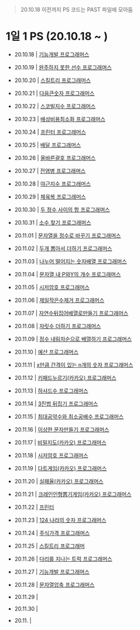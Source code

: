 > 20.10.18 이전까지 PS 코드는 PAST 파일에 모아둠

# 1일 1 PS (20.10.18 ~ )

- 20.10.18 | <a href = 'https://github.com/tbnsok40/Algorithm-Python/blob/master/OCT/18OCT%20%EA%B8%B0%EB%8A%A5%EA%B0%9C%EB%B0%9C.py'>기능개발 프로그래머스</a>
- 20.10.19 | <a href = 'https://github.com/tbnsok40/Algorithm-Python/blob/master/OCT/19OCT%20%EC%99%84%EC%A3%BC%ED%95%98%EC%A7%80%EB%AA%BB%ED%95%9C%EC%84%A0%EC%88%98.py'> 완주하지 못한 선수 프로그래머스 </a>
- 20.10.20 | <a href = 'https://github.com/tbnsok40/Algorithm-Python/blob/master/OCT/20OCT%20%EC%8A%A4%ED%82%AC%ED%8A%B8%EB%A6%AC.py'> 스킬트리 프로그래머스 </a>
- 20.10.21 | <a href = 'https://github.com/tbnsok40/Algorithm-Python/blob/master/OCT/22OCT%20%EC%8A%A4%EC%BD%94%EB%B9%8C%EC%A7%80%EC%88%98.py'> 다음큰숫자 프로그래머스 </a>
- 20.10.22 | <a href = 'https://github.com/tbnsok40/Algorithm-Python/blob/master/OCT/22OCT%20%EC%8A%A4%EC%BD%94%EB%B9%8C%EC%A7%80%EC%88%98.py'> 스코빌지수 프로그래머스 </a>
- 20.10.23 | <a href = 'https://github.com/tbnsok40/Algorithm-Python/blob/master/OCT/23OCT%20%EB%B0%B0%EC%83%81%EB%B9%84%EC%9A%A9%EC%B5%9C%EC%86%8C%ED%99%94.py'> 배상비용최소화 프로그래머스 </a>
- 20.10.24 | <a href = 'https://github.com/tbnsok40/Algorithm-Python/blob/master/OCT/24OCT%20%ED%94%84%EB%A6%B0%ED%84%B0.py'> 프린터 프로그래머스 </a>
- 20.10.25 | <a href = 'https://github.com/tbnsok40/Algorithm-Python/blob/master/OCT/25OCT%20%EB%B0%B0%EB%8B%AC.py'> 배달 프로그래머스 </a>
- 20.10.26 | <a href = 'https://github.com/tbnsok40/Algorithm-Python/blob/master/OCT/26OCT%20%EC%98%AC%EB%B0%94%EB%A5%B8%EA%B4%84%ED%98%B8.py'> 올바른괄호 프로그래머스 </a>
- 20.10.27 | <a href = 'https://github.com/tbnsok40/Algorithm-Python/blob/master/OCT/27OCT%20%EC%A0%84%EC%97%BC%EB%B3%91.py'> 전염병 프로그래머스 </a>
- 20.10.28 | <a href = 'https://github.com/tbnsok40/Algorithm-Python/blob/master/OCT/28OCT%20%EC%95%BC%EA%B7%BC%EC%A7%80%EC%88%98.py'> 야근지수 프로그래머스 </a>
- 20.10.29 | <a href = 'https://github.com/tbnsok40/Algorithm-Python/blob/master/OCT/29OCT%20%EC%B2%B4%EC%9C%A1%EB%B3%B5.py'> 체육복 프로그래머스 </a>
- 20.10.30 | <a href = 'https://github.com/tbnsok40/Algorithm-Python/blob/master/OCT/30OCT%20%EB%91%90%EC%A0%95%EC%88%98%EC%82%AC%EC%9D%B4%EC%9D%98%ED%95%A9.py'> 두 정수 사이의 합 프로그래머스 </a>
- 20.10.31 | <a href = 'https://github.com/tbnsok40/Algorithm-Python/blob/master/OCT/31OCT%20%EC%86%8C%EC%88%98%EC%B0%BE%EA%B8%B0.py'> 소수 찾기 프로그래머스 </a>
- 20.11.01 | <a href = 'https://github.com/tbnsok40/Algorithm-Python/blob/master/NOV/01NOV%20%EB%AC%B8%EC%9E%90%EC%97%B4%EC%9D%84%EC%A0%95%EC%88%98%EB%A1%9C%EB%B0%94%EA%BE%B8%EA%B8%B0.py'> 문자열을 정수로 바꾸기 프로그래머스 </a>
- 20.11.02 | <a href = 'https://github.com/tbnsok40/Algorithm-Python/blob/master/NOV/02NOV%20%EB%91%90%EA%B0%9C%EB%BD%91%EC%95%84%EC%84%9C%EB%8D%94%ED%95%98%EA%B8%B0.py'> 두개 뽑아서 더하기 프로그래머스 </a>
- 20.11.03 | <a href = 'https://github.com/tbnsok40/Algorithm-Python/blob/master/NOV/03NOV%20%EB%82%98%EB%88%84%EC%96%B4%EB%96%A8%EC%96%B4%EC%A7%80%EB%8A%94%EC%88%AB%EC%9E%90%EB%B0%B0%EC%97%B4.py'> 나누어 떨어지는 숫자배열 프로그래머스 </a>
- 20.11.04 | <a href = 'https://github.com/tbnsok40/Algorithm-Python/blob/master/NOV/04NOV%20%EB%AC%B8%EC%9E%90%EC%97%B4%EB%82%B4P%EC%99%80Y%EC%9D%98%EA%B0%9C%EC%88%98.py'> 문자열 내 P와Y의 개수 프로그래머스 </a>
- 20.11.05 | <a href = 'https://github.com/tbnsok40/Algorithm-Python/blob/master/NOV/05NOV%20%EC%8B%9C%EC%A0%80%EC%95%94%ED%98%B8.py'> 시저암호 프로그래머스 </a>
- 20.11.06 | <a href = 'https://github.com/tbnsok40/Algorithm-Python/blob/master/NOV/06NOV%20%EC%A0%9C%EC%9D%BC%EC%9E%91%EC%9D%80%EC%88%98%EC%A0%9C%EA%B1%B0.py'> 제일작은수제거 프로그래머스 </a>
- 20.11.07 | <a href = 'https://github.com/tbnsok40/Algorithm-Python/blob/master/NOV/07NOV%20%EC%9E%90%EC%97%B0%EC%88%98%EB%92%A4%EC%A7%91%EC%96%B4%EB%B0%B0%EC%97%B4%EB%A1%9C%EB%A7%8C%EB%93%A4%EA%B8%B0.py'> 자연수뒤집어배열로만들기 프로그래머스 </a>
- 20.11.08 | <a href = 'https://github.com/tbnsok40/Algorithm-Python/blob/master/NOV/08NOV%20%EC%9E%90%EB%A6%BF%EC%88%98%EB%8D%94%ED%95%98%EA%B8%B0.py'> 자릿수 더하기 프로그래머스 </a>
- 20.11.09 | <a href = 'https://github.com/tbnsok40/Algorithm-Python/blob/master/NOV/09NOV%20%EC%A0%95%EC%88%98%EB%82%B4%EB%A6%BC%EC%B0%A8%EC%88%9C%EC%9C%BC%EB%A1%9C%EB%B0%B0%EC%97%B4%ED%95%98.py'> 정수 내림차순으로 배열하기 프로그래머스 </a>
- 20.11.10 | <a href = 'https://github.com/tbnsok40/Algorithm-Python/blob/master/NOV/10NOV%20%EC%98%88%EC%82%B0.py'> 예산 프로그래머스 </a>
- 20.11.11 | <a href = 'https://github.com/tbnsok40/Algorithm-Python/blob/master/NOV/11NOV%20x%EB%A7%8C%ED%81%BC%EA%B0%84%EA%B2%A9%EC%9D%B4%EC%9E%88%EB%8A%94n%EA%B0%9C%EC%9D%98%EC%88%AB%EC%9E%90.py'> x만큼 간격이 있는 n개의 숫자 프로그래머스 </a>
- 20.11.12 | <a href = 'https://github.com/tbnsok40/Algorithm-Python/blob/master/NOV/12NOV%20%ED%82%A4%ED%8C%A8%EB%93%9C%EB%88%84%EB%A5%B4%EA%B8%B0(%EC%B9%B4%EC%B9%B4%EC%98%A4).py'> 키패드누르기(카카오) 프로그래머스 </a>
- 20.11.13 | <a href = 'https://github.com/tbnsok40/Algorithm-Python/blob/master/NOV/13NOV%20%ED%95%98%EC%83%A4%EB%93%9C%EC%88%98.py'> 하샤드수 프로그래머스 </a>
- 20.11.14 | <a href = 'https://github.com/tbnsok40/Algorithm-Python/blob/master/NOV/14NOV%203%EC%A7%84%EB%B2%95%EB%92%A4%EC%A7%91%EA%B8%B0.py'> 3진법 뒤집기 프로그래머스 </a>
- 20.11.15 | <a href = 'https://github.com/tbnsok40/Algorithm-Python/blob/master/NOV/15NOV%20%EC%B5%9C%EB%8C%80%EA%B3%B5%EC%95%BD%EC%88%98%EC%99%80%20%EC%B5%9C%EC%86%8C%EA%B3%B5%EB%B0%B0%EC%88%98.py'> 최대공약수와 최소공배수 프로그래머스 </a>
- 20.11.16 | <a href = 'https://github.com/tbnsok40/Algorithm-Python/blob/master/NOV/16NOV%20%EC%9D%B4%EC%83%81%ED%95%9C%EB%AC%B8%EC%9E%90%EB%A7%8C%EB%93%A4%EA%B8%B0.py'> 이상한 문자만들기 프로그래머스 </a>
- 20.11.17 | <a href = 'https://github.com/tbnsok40/Algorithm-Python/blob/master/NOV/17NOV%20%EB%B9%84%EB%B0%80%EC%A7%80%EB%8F%84.py'> 비밀지도(카카오) 프로그래머스 </a>
- 20.11.18 | <a href = 'https://github.com/tbnsok40/Algorithm-Python/blob/master/NOV/18NOV%20%EC%8B%9C%EC%A0%80%EC%95%94%ED%98%B8.py'> 시저암호 프로그래머스 </a>
- 20.11.19 | <a href = 'https://github.com/tbnsok40/Algorithm-Python/blob/master/NOV/19NOV.py'> 다트게임(카카오) 프로그래머스 </a>
- 20.11.20 | <a href = 'https://github.com/tbnsok40/Algorithm-Python/blob/master/NOV/20NOV%20%EC%8B%A4%ED%8C%A8%EC%9C%A8.py'> 실패율(카카오) 프로그래머스 </a>
- 20.11.21 | <a href = 'https://github.com/tbnsok40/Algorithm-Python/blob/master/NOV/21NOV%20%ED%81%AC%EB%A0%88%EC%9D%B8%EC%9D%B8%ED%98%95%EB%BD%91%EA%B8%B0%EA%B2%8C%EC%9E%84.py'> 크레인인형뽑기게임(카카오) 프로그래머스 </a>
- 20.11.22 | <a href = 'https://github.com/tbnsok40/Algorithm-Python/blob/master/NOV/22NOV%20%ED%94%84%EB%A6%B0%ED%84%B0.py'> 프린터 </a>
- 20.11.23 | <a href = 'https://github.com/tbnsok40/Algorithm-Python/blob/master/NOV/23NOV%20124%EB%82%98%EB%9D%BC%EC%9D%98%EC%88%AB%EC%9E%90.py'> 124 나라의 숫자 프로그래머스 </a>
- 20.11.24 | <a href = 'https://github.com/tbnsok40/Algorithm-Python/blob/master/NOV/24NOV%20%EC%A3%BC%EC%8B%9D%EA%B0%80%EA%B2%A9.py'> 주식가격 프로그래머스 </a>
- 20.11.25 | <a href = 'https://github.com/tbnsok40/Algorithm-Python/blob/master/NOV/25NOV%20%EC%8A%A4%ED%82%AC%ED%8A%B8%EB%A6%AC.py'> 스킬트리 프로그래머 </a>
- 20.11.26 | <a href = 'https://github.com/tbnsok40/Algorithm-Python/blob/master/NOV/26NOV%20%EB%8B%A4%EB%A6%AC%EB%A5%BC%EC%A7%80%EB%82%98%EB%8A%94%ED%8A%B8%EB%9F%AD.py'> 다리를 지나는 트럭 프로그래머스 </a>
- 20.11.27 | <a href = 'https://github.com/tbnsok40/Algorithm-Python/blob/master/NOV/27NOV%20%EA%B8%B0%EB%8A%A5%EA%B0%9C%EB%B0%9C.py'> 기능개발 프로그래머스 </a>
- 20.11.28 | <a href = 'https://github.com/tbnsok40/Algorithm-Python/blob/master/NOV/28NOV%20%EB%AC%B8%EC%9E%90%EC%97%B4%EC%95%95%EC%B6%95.py'> 문자열압축 프로그래머스 </a>
- 20.11.29 | <a href = ''>  </a>
- 20.11.30 | <a href = ''>  </a>


- 20.11. | <a href = ''>  </a>
